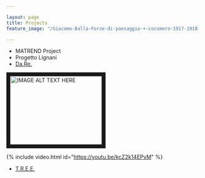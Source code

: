 ```yaml
---

layout: page
title: Projects
feature_image: "/Giacomo-Balla-Forze-di-paesaggio-+-cocomero-1917-1918-tempera-su-carta-intelata-1030x615.jpg"

---
```


- MATREND Project
- Progetto Lignani
- [Da.Re.](http://dare-project.eu)

<a href="https://youtu.be/kcZ2k14EPvM" target="_blank"><img src="http://img.youtube.com/vi/kcZ2k14EPvE.jpg"
alt="IMAGE ALT TEXT HERE" width="240" height="180" border="10" /></a>


{% include video.html id="https://youtu.be/kcZ2k14EPvM" %}

- [T.R.E.E.](https://opencoesione.gov.it/it/progetti/5ma10458/)
